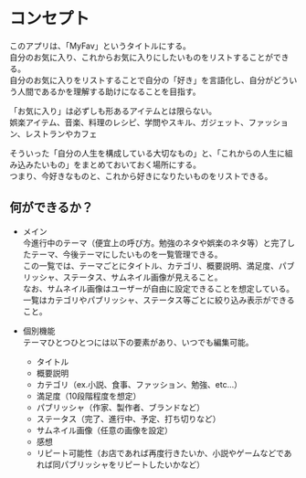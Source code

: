 # コンセプト

このアプリは、「MyFav」というタイトルにする。  
自分のお気に入り、これからお気に入りにしたいものをリストすることができる。  
自分のお気に入りをリストすることで自分の「好き」を言語化し、自分がどういう人間であるかを理解する助けになることを目指す。  

「お気に入り」は必ずしも形あるアイテムとは限らない。  
娯楽アイテム、音楽、料理のレシピ、学問やスキル、ガジェット、ファッション、レストランやカフェ  

そういった「自分の人生を構成している大切なもの」と、「これからの人生に組み込みたいもの」をまとめておいておく場所にする。  
つまり、今好きなものと、これから好きになりたいものをリストできる。

## 何ができるか？
- メイン  
今進行中のテーマ（便宜上の呼び方。勉強のネタや娯楽のネタ等）と完了したテーマ、今後テーマにしたいものを一覧管理できる。  
この一覧では、テーマごとにタイトル、カテゴリ、概要説明、満足度、パブリッシャ、ステータス、サムネイル画像が見えること。  
なお、サムネイル画像はユーザーが自由に設定できることを想定している。  
一覧はカテゴリやパブリッシャ、ステータス等ごとに絞り込み表示ができること。

- 個別機能  
テーマひとつひとつには以下の要素があり、いつでも編集可能。  
    - タイトル
    - 概要説明
    - カテゴリ（ex.小説、食事、ファッション、勉強、etc...）
    - 満足度（10段階程度を想定）
    - パブリッシャ（作家、製作者、ブランドなど）
    - ステータス（完了、進行中、予定、打ち切りなど）
    - サムネイル画像（任意の画像を設定）
    - 感想
    - リピート可能性（お店であれば再度行きたいか、小説やゲームなどであれば同パブリッシャをリピートしたいかなど）

